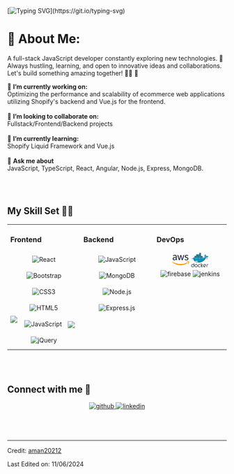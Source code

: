 [![Typing SVG](https://readme-typing-svg.herokuapp.com?font=Fira+Code&weight=700&size=16&pause=1000&background=64646400&random=false&width=435&lines=Hi!+Welcome+to+my+GitHub+Profile.+;+My+Name+is+Aman+Singh.+;I+am+a+Full+Stack+JavaScript+Developer.)](https://git.io/typing-svg)
# 💫 About Me:

A full-stack JavaScript developer constantly exploring new technologies. 🚀 Always hustling, learning, and open to innovative ideas and collaborations. Let's build something amazing together! 👨‍💻 🚀

🔭 **I’m currently working on:**  <br>Optimizing the performance and scalability of ecommerce web applications utilizing Shopify's backend and Vue.js for the frontend.<br><br>👯 **I’m looking to collaborate on:**  <br>Fullstack/Frontend/Backend projects<br><br>🌱 **I’m currently learning:**  <br>Shopify Liquid Framework and Vue.js<br><br>💬 **Ask me about**  <br>JavaScript, TypeScript, React, Angular, Node.js, Express, MongoDB.<br><br>

<br>  
<h2 id="my-skill-set">My Skill Set 👩‍💻</h2>
<table><tbody><tr><td valign="top" width="33%">
<h3 id="frontend">Frontend</h3>
<div align="center">  
<img style="margin: 10px" src="https://profilinator.rishav.dev/skills-assets/react-original-wordmark.svg" alt="React" height="50">  
<img style="margin: 10px" src="https://profilinator.rishav.dev/skills-assets/bootstrap-plain.svg" alt="Bootstrap" height="50">  
<img style="margin: 10px" src="https://profilinator.rishav.dev/skills-assets/css3-original-wordmark.svg" alt="CSS3" height="50">  
<img style="margin: 10px" src="https://profilinator.rishav.dev/skills-assets/html5-original-wordmark.svg" alt="HTML5" height="50">  
<img style="margin: 10px" src="https://profilinator.rishav.dev/skills-assets/javascript-original.svg" alt="JavaScript" height="50">  
<img src="https://github-readme-stats.vercel.app/api/top-langs/?username=aman20212&amp;hide_border=true&amp;layout=compact" align="left">
<img src="https://github-readme-stats.vercel.app/api?username=aman20212&amp;show_icons=true&amp;count_private=true&amp;hide_border=true" align="center">
<img style="margin: 10px" src="https://profilinator.rishav.dev/skills-assets/jquery.png" alt="jQuery" height="50">  
</div>
</td><td valign="top" width="33%">
<h3 id="backend">Backend</h3>
<div align="center">  
<img style="margin: 10px" src="https://profilinator.rishav.dev/skills-assets/javascript-original.svg" alt="JavaScript" height="50">  
<img style="margin: 10px" src="https://profilinator.rishav.dev/skills-assets/mongodb-original-wordmark.svg" alt="MongoDB" height="50">  
<img style="margin: 10px" src="https://profilinator.rishav.dev/skills-assets/nodejs-original-wordmark.svg" alt="Node.js" height="50">  
<img style="margin: 10px" src="https://profilinator.rishav.dev/skills-assets/express-original-wordmark.svg" alt="Express.js" height="50">  
</div>
</td><td valign="top" width="33%">
<h3 id="devops">DevOps</h3>
<div align="center">  
<img src="https://raw.githubusercontent.com/devicons/devicon/master/icons/amazonwebservices/amazonwebservices-original-wordmark.svg" alt="aws" width="40" height="40"/>  
<img src="https://raw.githubusercontent.com/devicons/devicon/master/icons/docker/docker-original-wordmark.svg" alt="docker" width="40" height="40"/> 
<img src="https://www.vectorlogo.zone/logos/firebase/firebase-icon.svg" alt="firebase" width="40" height="40"/>
<img src="https://www.vectorlogo.zone/logos/jenkins/jenkins-icon.svg" alt="jenkins" width="40" height="40"/> 
</div>
</td></tr></tbody></table>   
<br>  
<br>
<h2 id="connect-with-me">Connect with me 🚀</h2>
<div align="center">
<a href="https://github.com/aman20212/" target="_blank">
<img src="https://img.shields.io/badge/github-%2324292e.svg?&amp;style=for-the-badge&amp;logo=github&amp;logoColor=white" alt="github" style="margin-bottom: 5px;">
</a>
<a href="https://www.linkedin.com/in/aman-singh-974829105/" target="_blank">
<img src="https://img.shields.io/badge/linkedin-%231E77B5.svg?&amp;style=for-the-badge&amp;logo=linkedin&amp;logoColor=white" alt="linkedin" style="margin-bottom: 5px;">
</a>
  
</div>  
<br>
<br>  
<br>  
<hr>
<p>Credit: <a href="https://github.com/aman20212/">aman20212</a></p>
<p>Last Edited on: 11/06/2024</p>
